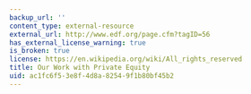 ```yaml
---
backup_url: ''
content_type: external-resource
external_url: http://www.edf.org/page.cfm?tagID=56
has_external_license_warning: true
is_broken: true
license: https://en.wikipedia.org/wiki/All_rights_reserved
title: Our Work with Private Equity
uid: ac1fc6f5-3e8f-4d8a-8254-9f1b80bf45b2
---
```

